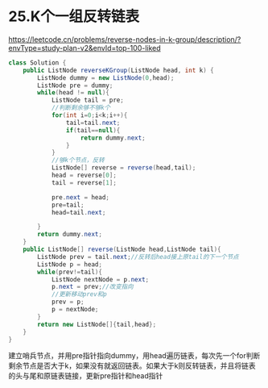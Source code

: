 # 25.K个一组反转链表

https://leetcode.cn/problems/reverse-nodes-in-k-group/description/?envType=study-plan-v2&envId=top-100-liked

```java
class Solution {
    public ListNode reverseKGroup(ListNode head, int k) {
        ListNode dummy = new ListNode(0,head);
        ListNode pre = dummy;
        while(head != null){
            ListNode tail = pre;
            //判断剩余够不够k个
            for(int i=0;i<k;i++){
                tail=tail.next;
                if(tail==null){
                    return dummy.next;
                } 
            }
            //够k个节点，反转
            ListNode[] reverse = reverse(head,tail);
            head = reverse[0];
            tail = reverse[1];

            pre.next = head;
            pre=tail;
            head=tail.next;

        }
        return dummy.next;
    }
    public ListNode[] reverse(ListNode head,ListNode tail){
        ListNode prev = tail.next;//反转后head接上原tail的下一个节点
        ListNode p = head;
        while(prev!=tail){
            ListNode nextNode = p.next;
            p.next = prev;//改变指向
          	//更新移动prev和p
            prev = p;
            p = nextNode;
        }
        return new ListNode[]{tail,head};
    }
}
```

建立哨兵节点，并用pre指针指向dummy，用head遍历链表，每次先一个for判断剩余节点是否大于k，如果没有就返回链表。如果大于k则反转链表，并且将链表的头与尾和原链表链接，更新pre指针和head指针